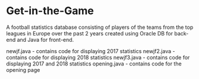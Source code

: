 # Get-in-the-Game
A football statistics database consisting of players of the teams from the top leagues in Europe over the past 2 years created using Oracle DB for back-end and Java for front-end.

newjf.java - contains code for displaying 2017 statistics
newjf2.java - contains code for displaying 2018 statistics
newjf3.java - contains code for displaying 2017 and 2018 statistics
opening.java - contains code for the opening page
